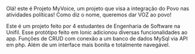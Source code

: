 Olá! este é Projeto MyVoice, um projeto que visa a integração do Povo nas atividades políticas!
Como diz o nome, queremos dar VOZ ao povo!

Este é um projeto feito por 4 estudantes de Engenharia de Software na Unifil.
Esse protótipo feito em Ionic adicionou diversas funcionalidades ao app.
Funções de CRUD com conexão a um banco de dados MySql via API em php.
Além de um interface mais bonita e totalmente navegável.
